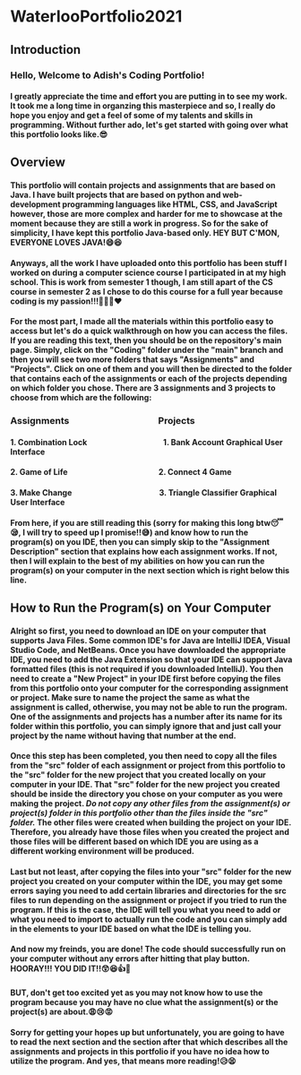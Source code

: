 # WaterlooPortfolio2021
## Introduction
### Hello, Welcome to Adish's Coding Portfolio! 
#### I greatly appreciate the time and effort you are putting in to see my work. It took me a long time in organzing this masterpiece and so, I really do hope you enjoy and get a feel of some of my talents and skills in programming. Without further ado, let's get started with going over what this portfolio looks like.:sunglasses:
 
## Overview
#### This portfolio will contain projects and assignments that are based on Java. I have built projects that are based on python and web-development programming languages like HTML, CSS, and JavaScript however, those are more complex and harder for me to showcase at the moment because they are still a work in progress. So for the sake of simplicity, I have kept this portfolio Java-based only. HEY BUT C'MON, EVERYONE LOVES JAVA!:smile::satisfied:      

#### Anyways, all the work I have uploaded onto this portfolio has been stuff I worked on during a computer science course I participated in at my high school. This is work from semester 1 though, I am still apart of the CS course in semester 2 as I chose to do this course for a full year because coding is my passion!!!:blue_heart::purple_heart::green_heart::heart: 

#### For the most part, I made all the materials within this portfolio easy to access but let's do a quick walkthrough on how you can access the files. If you are reading this text, then you should be on the repository's main page. Simply, click on the "Coding" folder under the "main" branch and then you will see two more folders that says "Assignments" and "Projects". Click on one of them and you will then be directed to the folder that contains each of the assignments or each of the projects depending on which folder you chose. There are 3 assignments and 3 projects to choose from which are the following: 

### Assignments &nbsp; &nbsp; &nbsp; &nbsp; &nbsp; &nbsp; &nbsp; &nbsp; &nbsp; &nbsp; &nbsp; &nbsp; &nbsp; &nbsp; &nbsp; &nbsp; &nbsp; &nbsp; &nbsp; &nbsp; Projects                   
#### 1. Combination Lock &nbsp; &nbsp; &nbsp; &nbsp; &nbsp; &nbsp; &nbsp; &nbsp; &nbsp; &nbsp; &nbsp; &nbsp; &nbsp; &nbsp; &nbsp; &nbsp; &nbsp; &nbsp; &nbsp; &nbsp; 1. Bank Account Graphical User Interface           
#### 2. Game of Life &nbsp; &nbsp; &nbsp; &nbsp; &nbsp; &nbsp; &nbsp; &nbsp; &nbsp; &nbsp; &nbsp; &nbsp; &nbsp; &nbsp; &nbsp; &nbsp; &nbsp; &nbsp; &nbsp; &nbsp; &nbsp; &nbsp; &nbsp; &nbsp;   2. Connect 4 Game
#### 3. Make Change &nbsp; &nbsp; &nbsp; &nbsp; &nbsp; &nbsp; &nbsp; &nbsp; &nbsp; &nbsp; &nbsp; &nbsp; &nbsp; &nbsp; &nbsp; &nbsp; &nbsp; &nbsp; &nbsp; &nbsp; &nbsp; &nbsp; &nbsp;  3. Triangle Classifier Graphical User Interface

#### From here, if you are still reading this (sorry for making this long btw:sleeping::sleepy:, I will try to speed up I promise!!:sweat_smile:) and know how to run the program(s) on you IDE, then you can simply skip to the "Assignment Description" section that explains how each assignment works. If not, then I will explain to the best of my abilities on how you can run the program(s) on your computer in the next section which is right below this line. 

## How to Run the Program(s) on Your Computer
#### Alright so first, you need to download an IDE on your computer that supports Java Files. Some common IDE's for Java are IntelliJ IDEA, Visual Studio Code, and NetBeans. Once you have downloaded the appropriate IDE, you need to add the Java Extension so that your IDE can support Java formatted files (this is not required if you downloaded IntelliJ). You then need to create a "New Project" in your IDE first before copying the files from this portfolio onto your computer for the corresponding assignment or project. Make sure to name the project the same as what the assignment is called, otherwise, you may not be able to run the program. One of the assignments and projects has a number after its name for its folder within this portfolio, you can simply ignore that and just call your project by the name without having that number at the end. 

#### Once this step has been completed, you then need to copy all the files from the "src" folder of each assignment or project from this portfolio to the "src" folder for the new project that you created locally on your computer in your IDE. That "src" folder for the new project you created should be inside the directory you chose on your computer as you were making the project. ***Do not copy any other files from the assignment(s) or project(s) folder in this portfolio other than the files inside the "src" folder.*** The other files were created when building the project on your IDE. Therefore, you already have those files when you created the project and those files will be different based on which IDE you are using as a different working environment will be produced. 

#### Last but not least, after copying the files into your "src" folder for the new project you created on your computer within the IDE, you may get some errors saying you need to add certain libraries and directories for the src files to run depending on the assignment or project if you tried to run the program. If this is the case, the IDE will tell you what you need to add or what you need to import to actually run the code and you can simply add in the elements to your IDE based on what the IDE is telling you. 

#### And now my freinds, you are done! The code should successfully run on your computer without any errors after hitting that play button. HOORAY!!! YOU DID IT!!:astonished::satisfied::thumbsup::clap: 

#### BUT, don't get too excited yet as you may not know how to use the program because you may have no clue what the assignment(s) or the project(s) are about.:weary::cry::rage: 

#### Sorry for getting your hopes up but unfortunately, you are going to have to read the next section and the section after that which describes all the assignments and projects in this portfolio if you have no idea how to utilize the program. And yes, that means more reading!:disappointed_relieved::tired_face:
